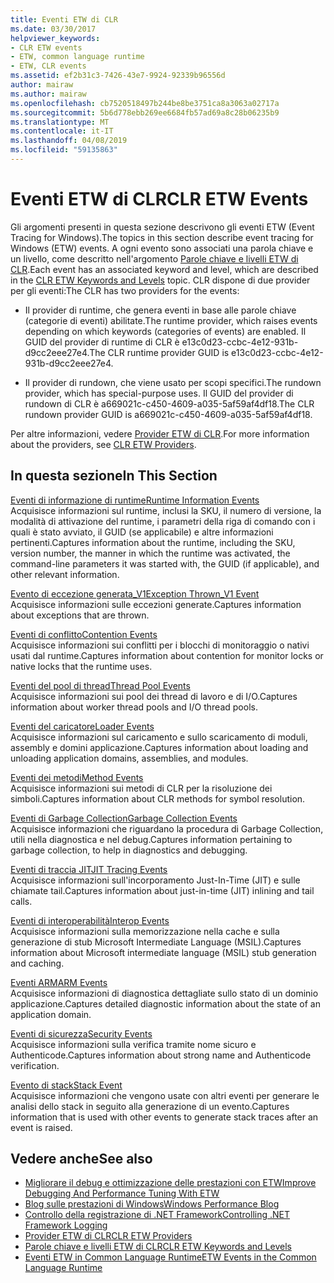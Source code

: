 ```yaml
---
title: Eventi ETW di CLR
ms.date: 03/30/2017
helpviewer_keywords:
- CLR ETW events
- ETW, common language runtime
- ETW, CLR events
ms.assetid: ef2b31c3-7426-43e7-9924-92339b96556d
author: mairaw
ms.author: mairaw
ms.openlocfilehash: cb7520518497b244be8be3751ca8a3063a02717a
ms.sourcegitcommit: 5b6d778ebb269ee6684fb57ad69a8c28b06235b9
ms.translationtype: MT
ms.contentlocale: it-IT
ms.lasthandoff: 04/08/2019
ms.locfileid: "59135863"
---
```

# <a name="clr-etw-events"></a><span data-ttu-id="4f9a1-102">Eventi ETW di CLR</span><span class="sxs-lookup"><span data-stu-id="4f9a1-102">CLR ETW Events</span></span>
<span data-ttu-id="4f9a1-103">Gli argomenti presenti in questa sezione descrivono gli eventi ETW (Event Tracing for Windows).</span><span class="sxs-lookup"><span data-stu-id="4f9a1-103">The topics in this section describe event tracing for Windows (ETW) events.</span></span> <span data-ttu-id="4f9a1-104">A ogni evento sono associati una parola chiave e un livello, come descritto nell'argomento [Parole chiave e livelli ETW di CLR](../../../docs/framework/performance/clr-etw-keywords-and-levels.md).</span><span class="sxs-lookup"><span data-stu-id="4f9a1-104">Each event has an associated keyword and level, which are described in the [CLR ETW Keywords and Levels](../../../docs/framework/performance/clr-etw-keywords-and-levels.md) topic.</span></span> <span data-ttu-id="4f9a1-105">CLR dispone di due provider per gli eventi:</span><span class="sxs-lookup"><span data-stu-id="4f9a1-105">The CLR has two providers for the events:</span></span>  
  
-   <span data-ttu-id="4f9a1-106">Il provider di runtime, che genera eventi in base alle parole chiave (categorie di eventi) abilitate.</span><span class="sxs-lookup"><span data-stu-id="4f9a1-106">The runtime provider, which raises events depending on which keywords (categories of events) are enabled.</span></span> <span data-ttu-id="4f9a1-107">Il GUID del provider di runtime di CLR è e13c0d23-ccbc-4e12-931b-d9cc2eee27e4.</span><span class="sxs-lookup"><span data-stu-id="4f9a1-107">The CLR runtime provider GUID is e13c0d23-ccbc-4e12-931b-d9cc2eee27e4.</span></span>  
  
-   <span data-ttu-id="4f9a1-108">Il provider di rundown, che viene usato per scopi specifici.</span><span class="sxs-lookup"><span data-stu-id="4f9a1-108">The rundown provider, which has special-purpose uses.</span></span> <span data-ttu-id="4f9a1-109">Il GUID del provider di rundown di CLR è a669021c-c450-4609-a035-5af59af4df18.</span><span class="sxs-lookup"><span data-stu-id="4f9a1-109">The CLR rundown provider GUID is a669021c-c450-4609-a035-5af59af4df18.</span></span>  
  
 <span data-ttu-id="4f9a1-110">Per altre informazioni, vedere [Provider ETW di CLR](../../../docs/framework/performance/clr-etw-providers.md).</span><span class="sxs-lookup"><span data-stu-id="4f9a1-110">For more information about the providers, see [CLR ETW Providers](../../../docs/framework/performance/clr-etw-providers.md).</span></span>  
  
## <a name="in-this-section"></a><span data-ttu-id="4f9a1-111">In questa sezione</span><span class="sxs-lookup"><span data-stu-id="4f9a1-111">In This Section</span></span>  
 [<span data-ttu-id="4f9a1-112">Eventi di informazione di runtime</span><span class="sxs-lookup"><span data-stu-id="4f9a1-112">Runtime Information Events</span></span>](../../../docs/framework/performance/runtime-information-etw-events.md)  
 <span data-ttu-id="4f9a1-113">Acquisisce informazioni sul runtime, inclusi la SKU, il numero di versione, la modalità di attivazione del runtime, i parametri della riga di comando con i quali è stato avviato, il GUID (se applicabile) e altre informazioni pertinenti.</span><span class="sxs-lookup"><span data-stu-id="4f9a1-113">Captures information about the runtime, including the SKU, version number, the manner in which the runtime was activated, the command-line parameters it was started with, the GUID (if applicable), and other relevant information.</span></span>  
  
 [<span data-ttu-id="4f9a1-114">Evento di eccezione generata_V1</span><span class="sxs-lookup"><span data-stu-id="4f9a1-114">Exception Thrown_V1 Event</span></span>](../../../docs/framework/performance/exception-thrown-v1-etw-event.md)  
 <span data-ttu-id="4f9a1-115">Acquisisce informazioni sulle eccezioni generate.</span><span class="sxs-lookup"><span data-stu-id="4f9a1-115">Captures information about exceptions that are thrown.</span></span>  
  
 [<span data-ttu-id="4f9a1-116">Eventi di conflitto</span><span class="sxs-lookup"><span data-stu-id="4f9a1-116">Contention Events</span></span>](../../../docs/framework/performance/contention-etw-events.md)  
 <span data-ttu-id="4f9a1-117">Acquisisce informazioni sui conflitti per i blocchi di monitoraggio o nativi usati dal runtime.</span><span class="sxs-lookup"><span data-stu-id="4f9a1-117">Captures information about contention for monitor locks or native locks that the runtime uses.</span></span>  
  
 [<span data-ttu-id="4f9a1-118">Eventi del pool di thread</span><span class="sxs-lookup"><span data-stu-id="4f9a1-118">Thread Pool Events</span></span>](../../../docs/framework/performance/thread-pool-etw-events.md)  
 <span data-ttu-id="4f9a1-119">Acquisisce informazioni sui pool dei thread di lavoro e di I/O.</span><span class="sxs-lookup"><span data-stu-id="4f9a1-119">Captures information about worker thread pools and I/O thread pools.</span></span>  
  
 [<span data-ttu-id="4f9a1-120">Eventi del caricatore</span><span class="sxs-lookup"><span data-stu-id="4f9a1-120">Loader Events</span></span>](../../../docs/framework/performance/loader-etw-events.md)  
 <span data-ttu-id="4f9a1-121">Acquisisce informazioni sul caricamento e sullo scaricamento di moduli, assembly e domini applicazione.</span><span class="sxs-lookup"><span data-stu-id="4f9a1-121">Captures information about loading and unloading application domains, assemblies, and modules.</span></span>  
  
 [<span data-ttu-id="4f9a1-122">Eventi dei metodi</span><span class="sxs-lookup"><span data-stu-id="4f9a1-122">Method Events</span></span>](../../../docs/framework/performance/method-etw-events.md)  
 <span data-ttu-id="4f9a1-123">Acquisisce informazioni sui metodi di CLR per la risoluzione dei simboli.</span><span class="sxs-lookup"><span data-stu-id="4f9a1-123">Captures information about CLR methods for symbol resolution.</span></span>  
  
 [<span data-ttu-id="4f9a1-124">Eventi di Garbage Collection</span><span class="sxs-lookup"><span data-stu-id="4f9a1-124">Garbage Collection Events</span></span>](../../../docs/framework/performance/garbage-collection-etw-events.md)  
 <span data-ttu-id="4f9a1-125">Acquisisce informazioni che riguardano la procedura di Garbage Collection, utili nella diagnostica e nel debug.</span><span class="sxs-lookup"><span data-stu-id="4f9a1-125">Captures information pertaining to garbage collection, to help in diagnostics and debugging.</span></span>  
  
 [<span data-ttu-id="4f9a1-126">Eventi di traccia JIT</span><span class="sxs-lookup"><span data-stu-id="4f9a1-126">JIT Tracing Events</span></span>](../../../docs/framework/performance/jit-tracing-etw-events.md)  
 <span data-ttu-id="4f9a1-127">Acquisisce informazioni sull'incorporamento Just-In-Time (JIT) e sulle chiamate tail.</span><span class="sxs-lookup"><span data-stu-id="4f9a1-127">Captures information about just-in-time (JIT) inlining and tail calls.</span></span>  
  
 [<span data-ttu-id="4f9a1-128">Eventi di interoperabilità</span><span class="sxs-lookup"><span data-stu-id="4f9a1-128">Interop Events</span></span>](../../../docs/framework/performance/interop-etw-events.md)  
 <span data-ttu-id="4f9a1-129">Acquisisce informazioni sulla memorizzazione nella cache e sulla generazione di stub Microsoft Intermediate Language (MSIL).</span><span class="sxs-lookup"><span data-stu-id="4f9a1-129">Captures information about Microsoft intermediate language (MSIL) stub generation and caching.</span></span>  
  
 [<span data-ttu-id="4f9a1-130">Eventi ARM</span><span class="sxs-lookup"><span data-stu-id="4f9a1-130">ARM Events</span></span>](../../../docs/framework/performance/application-domain-resource-monitoring-arm-etw-events.md)  
 <span data-ttu-id="4f9a1-131">Acquisisce informazioni di diagnostica dettagliate sullo stato di un dominio applicazione.</span><span class="sxs-lookup"><span data-stu-id="4f9a1-131">Captures detailed diagnostic information about the state of an application domain.</span></span>  
  
 [<span data-ttu-id="4f9a1-132">Eventi di sicurezza</span><span class="sxs-lookup"><span data-stu-id="4f9a1-132">Security Events</span></span>](../../../docs/framework/performance/security-etw-events.md)  
 <span data-ttu-id="4f9a1-133">Acquisisce informazioni sulla verifica tramite nome sicuro e Authenticode.</span><span class="sxs-lookup"><span data-stu-id="4f9a1-133">Captures information about strong name and Authenticode verification.</span></span>  
  
 [<span data-ttu-id="4f9a1-134">Evento di stack</span><span class="sxs-lookup"><span data-stu-id="4f9a1-134">Stack Event</span></span>](../../../docs/framework/performance/stack-etw-event.md)  
 <span data-ttu-id="4f9a1-135">Acquisisce informazioni che vengono usate con altri eventi per generare le analisi dello stack in seguito alla generazione di un evento.</span><span class="sxs-lookup"><span data-stu-id="4f9a1-135">Captures information that is used with other events to generate stack traces after an event is raised.</span></span>  
  
## <a name="see-also"></a><span data-ttu-id="4f9a1-136">Vedere anche</span><span class="sxs-lookup"><span data-stu-id="4f9a1-136">See also</span></span>

- [<span data-ttu-id="4f9a1-137">Migliorare il debug e ottimizzazione delle prestazioni con ETW</span><span class="sxs-lookup"><span data-stu-id="4f9a1-137">Improve Debugging And Performance Tuning With ETW</span></span>](https://go.microsoft.com/fwlink/?LinkId=179696)
- [<span data-ttu-id="4f9a1-138">Blog sulle prestazioni di Windows</span><span class="sxs-lookup"><span data-stu-id="4f9a1-138">Windows Performance Blog</span></span>](https://go.microsoft.com/fwlink/?LinkId=179509)
- [<span data-ttu-id="4f9a1-139">Controllo della registrazione di .NET Framework</span><span class="sxs-lookup"><span data-stu-id="4f9a1-139">Controlling .NET Framework Logging</span></span>](../../../docs/framework/performance/controlling-logging.md)
- [<span data-ttu-id="4f9a1-140">Provider ETW di CLR</span><span class="sxs-lookup"><span data-stu-id="4f9a1-140">CLR ETW Providers</span></span>](../../../docs/framework/performance/clr-etw-providers.md)
- [<span data-ttu-id="4f9a1-141">Parole chiave e livelli ETW di CLR</span><span class="sxs-lookup"><span data-stu-id="4f9a1-141">CLR ETW Keywords and Levels</span></span>](../../../docs/framework/performance/clr-etw-keywords-and-levels.md)
- [<span data-ttu-id="4f9a1-142">Eventi ETW in Common Language Runtime</span><span class="sxs-lookup"><span data-stu-id="4f9a1-142">ETW Events in the Common Language Runtime</span></span>](../../../docs/framework/performance/etw-events-in-the-common-language-runtime.md)
